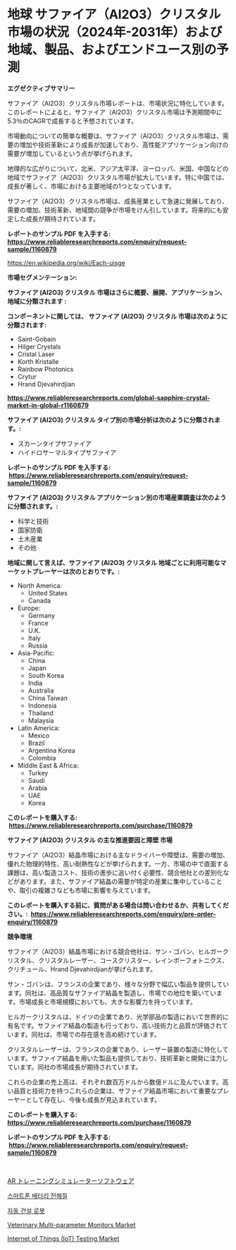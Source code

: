 <p><h1>地球 サファイア（Al2O3）クリスタル市場の状況（2024年-2031年）および地域、製品、およびエンドユース別の予測</h1></p><p><strong>エグゼクティブサマリー</strong></p>
<p><p>サファイア（Al2O3）クリスタル市場レポートは、市場状況に特化しています。このレポートによると、サファイア（Al2O3）クリスタル市場は予測期間中に5.3％のCAGRで成長すると予想されています。</p><p>市場動向についての簡単な概要は、サファイア（Al2O3）クリスタル市場は、需要の増加や技術革新により成長が加速しており、高性能アプリケーション向けの需要が増加しているという点が挙げられます。</p><p>地理的な広がりについて、北米、アジア太平洋、ヨーロッパ、米国、中国などの地域でサファイア（Al2O3）クリスタル市場が拡大しています。特に中国では、成長が著しく、市場における主要地域の1つとなっています。</p><p>サファイア（Al2O3）クリスタル市場は、成長産業として急速に発展しており、需要の増加、技術革新、地域間の競争が市場をけん引しています。将来的にも安定した成長が期待されています。</p></p>
<p><strong>レポートのサンプル PDF を入手する: <a href="https://www.reliableresearchreports.com/enquiry/request-sample/1160879">https://www.reliableresearchreports.com/enquiry/request-sample/1160879</a></strong></p>
<p><a href="https://en.wikipedia.org/wiki/Each-uisge">https://en.wikipedia.org/wiki/Each-uisge</a></p>
<p><strong>市場セグメンテーション:</strong></p>
<p><strong> サファイア (Al2O3) クリスタル 市場はさらに概要、展開、アプリケーション、地域に分類されます :</strong></p>
<p><strong>コンポーネントに関しては、 サファイア (Al2O3) クリスタル 市場は次のように分類されます: &nbsp;</strong></p>
<p><ul><li>Saint-Gobain</li><li>Hilger Crystals</li><li>Cristal Laser</li><li>Korth Kristalle</li><li>Rainbow Photonics</li><li>Crytur</li><li>Hrand Djevahirdjian</li></ul></p>
<p><strong><a href="https://www.reliableresearchreports.com/global-sapphire-crystal-market-in-global-r1160879">https://www.reliableresearchreports.com/global-sapphire-crystal-market-in-global-r1160879</a></strong></p>
<p><strong> サファイア (Al2O3) クリスタル タイプ別の市場分析は次のように分類されます。:</strong></p>
<p><ul><li>スカーンタイプサファイア</li><li>ハイドロサーマルタイプサファイア</li></ul></p>
<p><strong>レポートのサンプル PDF を入手する: &nbsp;<a href="https://www.reliableresearchreports.com/enquiry/request-sample/1160879">https://www.reliableresearchreports.com/enquiry/request-sample/1160879</a></strong></p>
<p><strong> サファイア (Al2O3) クリスタル アプリケーション別の市場産業調査は次のように分類されます。:</strong></p>
<p><ul><li>科学と技術</li><li>国家防衛</li><li>土木産業</li><li>その他</li></ul></p>
<p><strong>地域に関して言えば、サファイア (Al2O3) クリスタル 地域ごとに利用可能なマーケットプレーヤーは次のとおりです。:</strong></p>
<p><ul>
    <li>
        North America:
        <ul>
            <li>United States</li>
            <li>Canada</li>
        </ul>
    </li>
    <li>
        Europe:
        <ul>
            <li>Germany</li>
            <li>France</li>
            <li>U.K.</li>
            <li>Italy</li>
            <li>Russia</li>
        </ul>
    </li>
    <li>
        Asia-Pacific:
        <ul>
            <li>China</li>
            <li>Japan</li>
            <li>South Korea</li>
            <li>India</li>
            <li>Australia</li>
            <li>China Taiwan</li>
            <li>Indonesia</li>
            <li>Thailand</li>
            <li>Malaysia</li>
        </ul>
    </li>
    <li>
        Latin America:
        <ul>
            <li>Mexico</li>
            <li>Brazil</li>
            <li>Argentina Korea</li>
            <li>Colombia</li>
        </ul>
    </li>
    <li>
        Middle East & Africa:
        <ul>
            <li>Turkey</li>
            <li>Saudi</li>
            <li>Arabia</li>
            <li>UAE</li>
            <li>Korea</li>
        </ul>
    </li>
    </ul></p>
<p><strong>このレポートを購入する: &nbsp;<a href="https://www.reliableresearchreports.com/purchase/1160879">https://www.reliableresearchreports.com/purchase/1160879</a></strong></p>
<p><strong>サファイア (Al2O3) クリスタル の主な推進要因と障壁 市場</strong></p>
<p><p>サファイア（Al2O3）結晶市場における主なドライバーや障壁は、需要の増加、優れた物理的特性、高い耐熱性などが挙げられます。一方、市場の中で直面する課題は、高い製造コスト、技術の進歩に追い付く必要性、競合他社との差別化などがあります。また、サファイア結晶の需要が特定の産業に集中していることや、取引の複雑さなども市場に影響を与えています。</p></p>
<p><strong>このレポートを購入する前に、質問がある場合は問い合わせるか、共有してください。:&nbsp; <a href="https://www.reliableresearchreports.com/enquiry/pre-order-enquiry/1160879">https://www.reliableresearchreports.com/enquiry/pre-order-enquiry/1160879</a></strong></p>
<p><strong>競争環境</strong></p>
<p><p>サファイア（Al2O3）結晶市場における競合他社は、サン・ゴバン、ヒルガークリスタル、クリスタルレーザー、コースクリスター、レインボーフォトニクス、クリチュール、Hrand Djevahirdjianが挙げられます。</p><p>サン・ゴバンは、フランスの企業であり、様々な分野で幅広い製品を提供しています。同社は、高品質なサファイア結晶を製造し、市場での地位を築いています。市場成長と市場規模においても、大きな影響力を持っています。</p><p>ヒルガークリスタルは、ドイツの企業であり、光学部品の製造において世界的に有名です。サファイア結晶の製造も行っており、高い技術力と品質が評価されています。同社は、市場での存在感を高め続けています。</p><p>クリスタルレーザーは、フランスの企業であり、レーザー装置の製造に特化しています。サファイア結晶を用いた製品も提供しており、技術革新と開発に注力しています。同社の市場成長が期待されています。</p><p>これらの企業の売上高は、それぞれ数百万ドルから数億ドルに及んでいます。高い品質と技術力を持つこれらの企業は、サファイア結晶市場において重要なプレーヤーとして存在し、今後も成長が見込まれています。</p></p>
<p><strong>このレポートを購入する: &nbsp; <a href="https://www.reliableresearchreports.com/purchase/1160879">https://www.reliableresearchreports.com/purchase/1160879</a></strong></p>
<p><strong>レポートのサンプル PDF を入手する: &nbsp;<a href="https://www.reliableresearchreports.com/enquiry/request-sample/1160879">https://www.reliableresearchreports.com/enquiry/request-sample/1160879</a></strong><strong></strong></p>
<p>&nbsp;</p>
<p><p><a href="https://medium.com/@abdielkilback/ar%E3%83%88%E3%83%AC%E3%83%BC%E3%83%8B%E3%83%B3%E3%82%B0%E3%82%B7%E3%83%9F%E3%83%A5%E3%83%AC%E3%83%BC%E3%82%BF%E3%83%BC%E3%82%BD%E3%83%95%E3%83%88%E3%82%A6%E3%82%A7%E3%82%A2%E5%B8%82%E5%A0%B4-%E3%82%BF%E3%82%A4%E3%83%97-%E3%82%A2%E3%83%97%E3%83%AA%E3%82%B1%E3%83%BC%E3%82%B7%E3%83%A7%E3%83%B3-%E5%9C%B0%E7%90%86%E3%81%AB%E3%82%88%E3%82%8B%E5%8C%85%E6%8B%AC%E7%9A%84%E8%A9%95%E4%BE%A1-c6723ed6ab8c">AR トレーニングシミュレーターソフトウェア</a></p><p><a href="https://medium.com/@carolynurton5656/%EC%8A%A4%EB%A7%88%ED%8A%B8%ED%8F%B0-%EB%B0%B0%ED%84%B0%EB%A6%AC-%EC%A0%84%ED%95%B4%EC%A7%88-%EC%8B%9C%EC%9E%A5-%EC%8B%9C%EC%9E%A5-cagr-%EC%8B%9C%EC%9E%A5-%ED%8A%B8%EB%A0%8C%EB%93%9C-%EB%B0%8F-%EC%84%B1%EC%9E%A5-%EC%A0%84%EB%9E%B5%EC%97%90-%EB%8C%80%ED%95%9C-%ED%86%B5%EC%B0%B0%EB%A0%A5-07d14f027310">스마트폰 배터리 전해질</a></p><p><a href="https://medium.com/@constantinvon/%EC%9E%90%EB%8F%99-%EA%B1%B4%EC%84%A4-%EB%A1%9C%EB%B4%87-%EC%8B%9C%EC%9E%A5-%EA%B7%9C%EB%AA%A8-cagr-%ED%8A%B8%EB%A0%8C%EB%93%9C-2024-2030-4c4c81eb8b79">자동 건설 로봇</a></p><p><a href="https://issuu.com/reportprime-2/docs/veterinary-multi-parameter-monitors-market-size-20">Veterinary Multi-parameter Monitors Market</a></p><p><a href="https://github.com/arionmp/Market-Research-Report-List-4/blob/main/internet-of-things-iot-testing-market.md">Internet of Things (IoT) Testing Market</a></p></p>